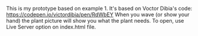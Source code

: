 This is my prototype based on example 1. 
It's based on Voctor Dibia's code: https://codepen.io/victordibia/pen/RdWbEY
When you wave (or show your hand) the plant picture will show you what the plant needs. 
To open, use Live Server option on index.html file.